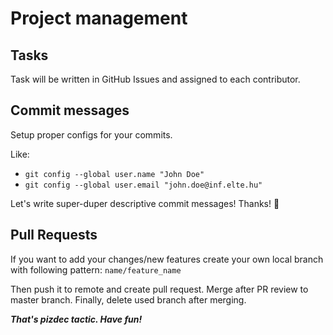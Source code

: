 # Project management

## Tasks

Task will be written in GitHub Issues and assigned to each contributor.

## Commit messages

Setup proper configs for your commits.

Like:

* `git config --global user.name "John Doe"`     
* `git config --global user.email "john.doe@inf.elte.hu"`

Let's write super-duper descriptive commit messages! Thanks! 🙏 

## Pull Requests

If you want to add your changes/new features create your own local branch with following pattern: `name/feature_name`

Then push it to remote and create pull request. Merge after PR review to master branch. Finally, delete used branch after merging.

***That's pizdec tactic. Have fun!***
